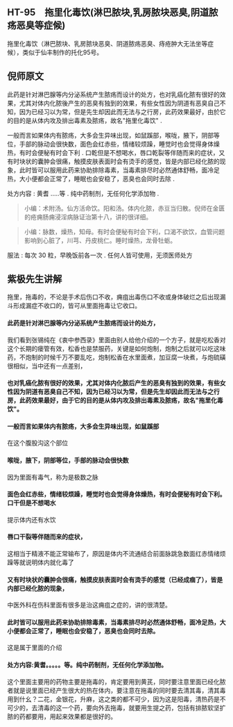 ## HT-95　拖里化毒饮(淋巴脓块,乳房脓块恶臭,阴道脓疡恶臭等症候)

拖里化毒饮（淋巴脓块、乳房脓块恶臭、阴道脓疡恶臭、痔疮肿大无法坐等症候），类似于仙丰制作的托化95号。

## 倪师原文

此药是针对淋巴腺等内分泌系统产生脓疡而设计的处方，也对乳癌化脓有很好的效果，尤其对体内化脓後产生的恶臭有独到的效果，有些女性因为阴道有恶臭自己不知，因为已经习以为常，但是先生却因此而无法与之行房，此药效果最好，由於它的目的是从体内攻及排出毒素及脓疡，故名"拖里化毒饮" .
 
一般而言如果体内有脓疡，大多会生异味出现，如鼠蹊部，喉咙，腋下，阴部等位，手部的脉动会很快数，面色会红赤些，情绪较烦躁，睡觉时也会觉得身体燥热，有时会便秘有时会下利 . 口乾但是不想喝水，唇口乾裂等伴随而来的症状，又有时块状的囊肿会很痛，触摸皮肤表面时会有烫手的感觉，皆是内部已经化脓的现象，此时皆可以服用此药来协助排除毒素，当毒素排尽时必然通体舒畅，面冷足热，大小便都会正常了，睡眠也会安稳了，恶臭也会同时去除 .

处方内容 : 黄耆 .....等 . 纯中药制剂，无任何化学添加物 .

> 小编：术附汤。仙方活命饮。阳和汤。体内化脓，赤豆当归散。倪师在金匮的疮痈肠痈浸淫病脉证治第十八，讲的很详细。

> 小编：脉数，燥热，知母。有时会便秘有时会下利，口渴不欲饮，血管问题影响到心脏了，川芎、丹皮桃仁。睡时燥热，龙骨牡蛎。

服法 : 每次 30 粒，早晚饭前各一次 . 任何人皆可使用，无须医师处方

## 紫极先生讲解

拖里，拖毒的，不论是手术后伤口不收，痈疽出毒伤口不收或身体破烂之后出现漏斗形成漏症不收口的，皆可从里面拖毒让它收口。

#### 此药是针对淋巴腺等内分泌系统产生脓疡而设计的处方，

我们看到张锡纯在《衷中参西录》里面由别人给他介绍的一个方子，就是吃松香对这个长期的瘘管有效，松香也是禁服药，关键是如何炮制，炮制之后就可以吃这味药，不炮制的时候千万不要乱吃，炮制松香在水里面煮，加豆腐一块煮，与炮硫磺很相似，当中还有一点差别，

#### 也对乳癌化脓有很好的效果，尤其对体内化脓后产生的恶臭有独到的效果，有些女性因为阴道有恶臭自己不知，因为已经习以为常，但是先生却因此而无法与之行房，此药效果最好，由于它的目的是从体内攻及排出毒素及脓疡，故名"拖里化毒饮"。

#### 一般而言如果体内有脓疡，大多会生异味出现，如鼠蹊部

在这个腹股沟这个部位

#### 喉咙，腋下，阴部等位，手部的脉动会很快数

因为里面有毒气，称为是极数之脉

#### 面色会红赤些，情绪较烦躁，睡觉时也会觉得身体燥热，有时会便秘有时会下利。口干但是不想喝水

提示体内还有水饮

#### 唇口干裂等伴随而来的症状，

这相当于精液不能正常输布了，原因是体内不流通结合前面脉跳急数面红赤情绪烦躁等就说明体内就化毒了

#### 又有时块状的囊肿会很痛，触摸皮肤表面时会有烫手的感觉（已经成痼了），皆是内部已经化脓的现象，

中医外科在伤科里面有很多是治这痈疽之症的，讲的很清楚。

#### 此时皆可以服用此药来协助排除毒素，当毒素排尽时必然通体舒畅，面冷足热，大小便都会正常了，睡眠也会安稳了，恶臭也会同时去除。

这是属于里面的介绍

#### 处方内容:黄耆。。。。。等。纯中药制剂，无任何化学添加物。

这个里面主要用的药物主要是拖毒的，肯定要用到黄芪，同时要注意里面已经化脓者就是说里面已经产生很大的热在体内，要注意在拖毒的同时要去清其毒，清其毒用到什幺？二花，金银花，升麻，这之类的都不可少，因为这是阳毒，清热药是不可少的，去清毒的这一个药，要向外去拖毒，就要用生提之药，包括有排脓软坚扩脓的药都要用，用起来效果都是很好的。
